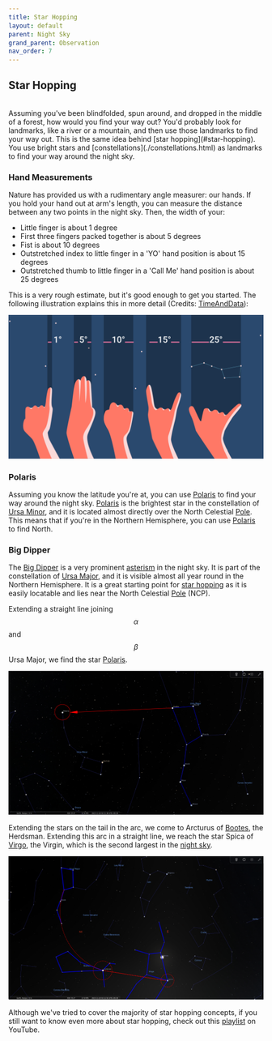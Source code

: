 ```yaml
---
title: Star Hopping
layout: default
parent: Night Sky
grand_parent: Observation
nav_order: 7
---
```


## Star Hopping

<br />
Assuming you've been blindfolded, spun around, and dropped in the middle of a forest, how would you find your way out? You'd probably look for landmarks, like a river or a mountain, and then use those landmarks to find your way out. This is the same idea behind [star hopping](#star-hopping). You use bright stars and [constellations](./constellations.html) as landmarks to find your way around the night sky.

### Hand Measurements

Nature has provided us with a rudimentary angle measurer: our hands. If you hold your hand out at arm's length, you can measure the distance between any two points in the night sky. Then, the width of your:

- Little finger is about 1 degree
- First three fingers packed together is about 5 degrees
- Fist is about 10 degrees
- Outstretched index to little finger in a 'YO' hand position is about 15 degrees
- Outstretched thumb to little finger in a 'Call Me' hand position is about 25 degrees

This is a very rough estimate, but it's good enough to get you started. The following illustration explains this in more detail (Credits: [TimeAndData](https://www.timeanddate.com/)):

![Sky Angle Hand Measurement](../../assets/images/observation/night%20sky/star%20hopping/hand%20measurement.png)

### Polaris

Assuming you know the latitude you're at, you can use [Polaris](#polaris) to find your way around the night sky. [Polaris](#polaris) is the brightest star in the constellation of [Ursa Minor](./constellations.html#ursa-minor), and it is located almost directly over the North Celestial [Pole](../celestial%20sphere/equatorial.html#poles). This means that if you're in the Northern Hemisphere, you can use [Polaris](#polaris) to find North.

### Big Dipper

The [Big Dipper](#big-dipper) is a very prominent [asterism](./constellations.html#asterisms) in the night sky. It is part of the constellation of [Ursa Major](./constellations.html#ursa-major), and it is visible almost all year round in the Northern Hemisphere. It is a great starting point for [star hopping](#star-hopping) as it is easily locatable and lies near the North Celestial [Pole](../celestial%20sphere/equatorial.html#poles) (NCP).

Extending a straight line joining $$\alpha$$ and $$\beta$$ Ursa Major, we find the star [Polaris](#polaris).

![Big Dipper to Polaris](../../assets/images/observation/night%20sky/star%20hopping/big%20dipper%20to%20polaris.png)

Extending the stars on the tail in the arc, we come to Arcturus of [Bootes](./constellations.html#bootes), the Herdsman. Extending this arc in a straight line, we reach the star Spica of [Virgo](./constellations.html#virgo), the Virgin, which is the second largest in the [night sky](../night%20sky/).

![Big Dipper Arcturus Spica](../../assets/images/observation/night%20sky/star%20hopping/big%20dipper%20arcturus%20spica.png)

Although we've tried to cover the majority of star hopping concepts, if you still want to know even more about star hopping, check out this [playlist](https://www.youtube.com/playlist?list=PLN3BUNsrLypdzE30-ku_aIYtEYVFo4dBq) on YouTube.
